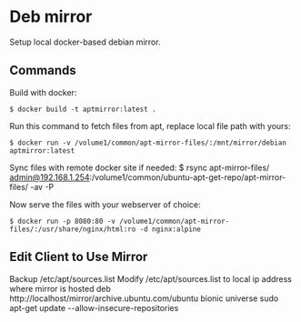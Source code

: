 # Deb mirror

Setup local docker-based debian mirror.

## Commands

Build with docker:

    $ docker build -t aptmirror:latest .

Run this command to fetch files from apt, replace local file path with yours:
    
    $ docker run -v /volume1/common/apt-mirror-files/:/mnt/mirror/debian aptmirror:latest

Sync files with remote docker site if needed:
    $ rsync apt-mirror-files/ admin@192.168.1.254:/volume1/common/ubuntu-apt-get-repo/apt-mirror-files/ -av -P

Now serve the files with your webserver of choice:
    
    $ docker run -p 8080:80 -v /volume1/common/apt-mirror-files/:/usr/share/nginx/html:ro -d nginx:alpine
    
## Edit Client to Use Mirror
Backup /etc/apt/sources.list
Modify /etc/apt/sources.list to local ip address where mirror is hosted
deb http://localhost/mirror/archive.ubuntu.com/ubuntu bionic universe
sudo apt-get update --allow-insecure-repositories
